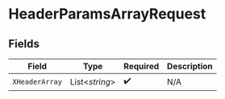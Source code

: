 # HeaderParamsArrayRequest


## Fields

| Field              | Type               | Required           | Description        |
| ------------------ | ------------------ | ------------------ | ------------------ |
| `XHeaderArray`     | List<*string*>     | :heavy_check_mark: | N/A                |